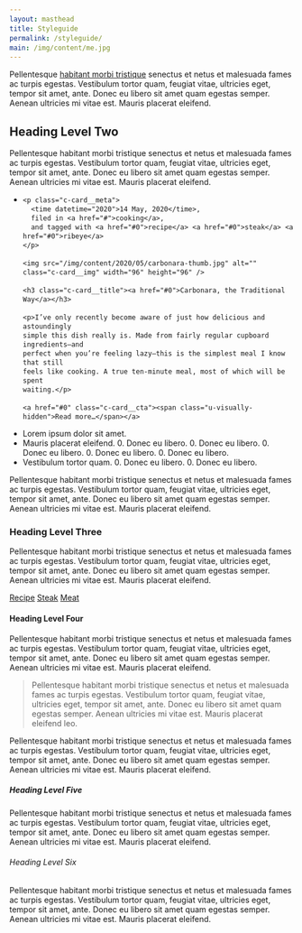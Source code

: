 ```yaml
---
layout: masthead
title: Styleguide
permalink: /styleguide/
main: /img/content/me.jpg
---
```


Pellentesque [habitant morbi tristique](#0) senectus et netus et malesuada fames
ac turpis egestas. Vestibulum tortor quam, feugiat vitae, ultricies eget, tempor
sit amet, ante. Donec eu libero sit amet quam egestas semper. Aenean ultricies
mi vitae est. Mauris placerat eleifend.

## Heading <span class="c-lozenge">Level</span> Two

Pellentesque habitant morbi tristique senectus et netus et malesuada fames ac
turpis egestas. Vestibulum tortor quam, feugiat vitae, ultricies eget, tempor
sit amet, ante. Donec eu libero sit amet quam egestas semper. Aenean ultricies
mi vitae est. Mauris placerat eleifend.

<ul class="c-card-list">
  <li class="c-card">

    <p class="c-card__meta">
      <time datetime="2020">14 May, 2020</time>,
      filed in <a href="#">cooking</a>,
      and tagged with <a href="#0">recipe</a> <a href="#0">steak</a> <a href="#0">ribeye</a>
    </p>

    <img src="/img/content/2020/05/carbonara-thumb.jpg" alt="" class="c-card__img" width="96" height="96" />

    <h3 class="c-card__title"><a href="#0">Carbonara, the Traditional Way</a></h3>

    <p>I’ve only recently become aware of just how delicious and astoundingly
    simple this dish really is. Made from fairly regular cupboard ingredients—and
    perfect when you’re feeling lazy—this is the simplest meal I know that still
    feels like cooking. A true ten-minute meal, most of which will be spent
    waiting.</p>

    <a href="#0" class="c-card__cta"><span class="u-visually-hidden">Read more…</span></a>

  </li>
</ul>

* Lorem ipsum dolor sit amet.
* Mauris placerat eleifend.
  0. Donec eu libero.
  0. Donec eu libero.
  0. Donec eu libero.
  0. Donec eu libero.
  0. Donec eu libero.
* Vestibulum tortor quam.
  0. Donec eu libero.
  0. Donec eu libero.

Pellentesque habitant morbi tristique senectus et netus et malesuada fames ac
turpis egestas. Vestibulum tortor quam, feugiat vitae, ultricies eget, tempor
sit amet, ante. Donec eu libero sit amet quam egestas semper. Aenean ultricies
mi vitae est. Mauris placerat eleifend.

### Heading Level Three

Pellentesque habitant morbi tristique senectus et netus et malesuada fames ac
turpis egestas. Vestibulum tortor quam, feugiat vitae, ultricies eget, tempor
sit amet, ante. Donec eu libero sit amet quam egestas semper. Aenean ultricies
mi vitae est. Mauris placerat eleifend.

<nav class="c-tags-list">
  <a href="#0" class="c-tag">Recipe</a>
  <a href="#0" class="c-tag">Steak</a>
  <a href="#0" class="c-tag">Meat</a>
</nav>

#### Heading Level Four

Pellentesque habitant morbi tristique senectus et netus et malesuada fames ac
turpis egestas. Vestibulum tortor quam, feugiat vitae, ultricies eget, tempor
sit amet, ante. Donec eu libero sit amet quam egestas semper. Aenean ultricies
mi vitae est. Mauris placerat eleifend.

> Pellentesque habitant morbi tristique senectus et netus et malesuada fames ac
> turpis egestas. Vestibulum tortor quam, feugiat vitae, ultricies eget, tempor
> sit amet, ante. Donec eu libero sit amet quam egestas semper. Aenean ultricies
> mi vitae est. Mauris placerat eleifend leo.

Pellentesque habitant morbi tristique senectus et netus et malesuada fames ac
turpis egestas. Vestibulum tortor quam, feugiat vitae, ultricies eget, tempor
sit amet, ante. Donec eu libero sit amet quam egestas semper. Aenean ultricies
mi vitae est. Mauris placerat eleifend.

##### Heading Level Five

Pellentesque habitant morbi tristique senectus et netus et malesuada fames ac
turpis egestas. Vestibulum tortor quam, feugiat vitae, ultricies eget, tempor
sit amet, ante. Donec eu libero sit amet quam egestas semper. Aenean ultricies
mi vitae est. Mauris placerat eleifend.

###### Heading Level Six

Pellentesque habitant morbi tristique senectus et netus et malesuada fames ac
turpis egestas. Vestibulum tortor quam, feugiat vitae, ultricies eget, tempor
sit amet, ante. Donec eu libero sit amet quam egestas semper. Aenean ultricies
mi vitae est. Mauris placerat eleifend.
